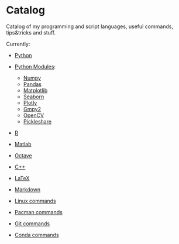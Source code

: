 # Catalog
Catalog of my programming and script languages, useful commands, tips&tricks and stuff.

Currently:

- [Python](./python-catalog.md)
- [Python Modules](./python-modules/):
  - [Numpy](./python-modules/python-numpy-catalog)
  - [Pandas](./python-modules/python-pandas-catalog.md)
  - [Matplotlib](./python-modules/python-matplotlib-catalog)
  - [Seaborn](./python-modules/python-seaborn-catalog)
  - [Plotly](./python-modules/python-plotly-catalog)
  - [Gmpy2](./python-modules/python-gmpy2-catalog)
  - [OpenCV](./python-modules/python-opencv-catalog)
  - [Pickleshare](./python-modules/python-pickleshare-catalog)  

  

- [R](./r-catalog)
- [Matlab](./matlab-catalog)
- [Octave](./octave-catalog)  

  

- [C++](./cpp-catalog)  

  

- [LaTeX](./latex-catalog.md)
- [Markdown](./markdown-catalog.md)  

  

- [Linux commands](./linux-catalog)
- [Pacman commands](./pacman-catalog)
- [Git commands](./git-catalog.md)
- [Conda commands](./conda-catalog.md)
